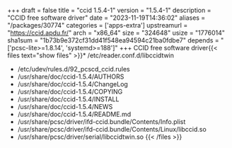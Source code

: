+++
draft = false
title = "ccid 1.5.4-1"
version = "1.5.4-1"
description = "CCID free software driver"
date = "2023-11-19T14:36:02"
aliases = "/packages/30774"
categories = ['apps-extra']
upstreamurl = "https://ccid.apdu.fr/"
arch = "x86_64"
size = "324648"
usize = "1776014"
sha1sum = "1b73b9e372cf31dd41f548ea94594c21ba0fdbe7"
depends = "['pcsc-lite>=1.8.14', 'systemd>=188']"
+++
CCID free software driver{{< files text="show files" >}}* /etc/reader.conf.d/libccidtwin
* /etc/udev/rules.d/92_pcscd_ccid.rules
* /usr/share/doc/ccid-1.5.4/AUTHORS
* /usr/share/doc/ccid-1.5.4/ChangeLog
* /usr/share/doc/ccid-1.5.4/COPYING
* /usr/share/doc/ccid-1.5.4/INSTALL
* /usr/share/doc/ccid-1.5.4/NEWS
* /usr/share/doc/ccid-1.5.4/README.md
* /usr/share/pcsc/driver/ifd-ccid.bundle/Contents/Info.plist
* /usr/share/pcsc/driver/ifd-ccid.bundle/Contents/Linux/libccid.so
* /usr/share/pcsc/driver/serial/libccidtwin.so
{{< /files >}}